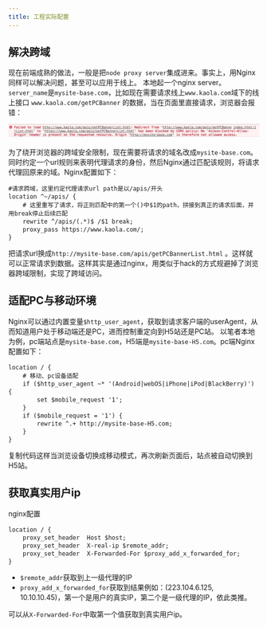```yaml
---
title: 工程实际配置
---
```

 ## 解决跨域
现在前端成熟的做法，一般是把`node proxy server`集成进来。事实上，用Nginx同样可以解决问题，甚至可以应用于线上。
本地起一个nginx server。`server_name`是`mysite-base.com`，比如现在需要请求线上`www.kaola.com`域下的线上接口 `www.kaola.com/getPCBanner` 的数据，当在页面里直接请求，浏览器会报错：

![跨域报错](../img/error.jpg)

为了绕开浏览器的跨域安全限制，现在需要将请求的域名改成`mysite-base.com`。同时约定一个url规则来表明代理请求的身份，然后Nginx通过匹配该规则，将请求代理回原来的域。Nginx配置如下：
```nginx
#请求跨域，这里约定代理请求url path是以/apis/开头
location ^~/apis/ {
    # 这里重写了请求，将正则匹配中的第一个()中$1的path，拼接到真正的请求后面，并用break停止后续匹配
    rewrite ^/apis/(.*)$ /$1 break;
    proxy_pass https://www.kaola.com/;
}  
```
把请求url换成`http://mysite-base.com/apis/getPCBannerList.html` 。这样就可以正常请求到数据。这样其实是通过nginx，用类似于hack的方式规避掉了浏览器跨域限制，实现了跨域访问。

## 适配PC与移动环境
Nginx可以通过内置变量`$http_user_agent`，获取到请求客户端的userAgent，从而知道用户处于移动端还是PC，进而控制重定向到H5站还是PC站。
以笔者本地为例，pc端站点是`mysite-base.com`，H5端是`mysite-base-H5.com`。pc端Nginx配置如下：
```nginx
location / {
    # 移动、pc设备适配
    if ($http_user_agent ~* '(Android|webOS|iPhone|iPod|BlackBerry)') {
        set $mobile_request '1';
    }
    if ($mobile_request = '1') {
        rewrite ^.+ http://mysite-base-H5.com;
    }
}  
```
复制代码这样当浏览设备切换成移动模式，再次刷新页面后，站点被自动切换到H5站。

## 获取真实用户ip
nginx配置
```nginx
location / {
    proxy_set_header  Host $host;
    proxy_set_header  X-real-ip $remote_addr;
    proxy_set_header  X-Forwarded-For $proxy_add_x_forwarded_for;
}
```
+ `$remote_addr`获取到上一级代理的IP
+ `proxy_add_x_forwarded_for`获取到结果例如：(223.104.6.125, 10.10.10.45)，第一个是用户的真实IP，第二个是一级代理的IP，依此类推。

可以从`X-Forwarded-For`中取第一个值获取到真实用户ip。
